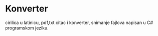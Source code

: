 # Konverter
cirilica u latinicu, pdf,txt citac i konverter, snimanje fajlova
napisan u C# programskom jeziku.
